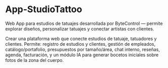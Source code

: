 # App-StudioTattoo
Web App para estudios de tatuajes desarrollada por ByteControl — permite explorar diseños, personalizar tatuajes y conectar artistas con clientes.

Crear una plataforma web que conecte estudios de tatuaje, tatuadores y clientes. Permite: registro de estudios y clientes, gestión de empleados, catálogo/portafolio, presupuestos por tamaño/área, chat interno, reseñas, agenda, facturación, y un módulo IA para generar bocetos iniciales sobre fotos de la zona del cuerpo.
